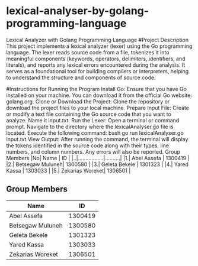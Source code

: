 # lexical-analyser-by-golang-programming-language
Lexical Analyzer with Golang Programming Language
#Project Description
This project implements a lexical analyzer (lexer) using the Go programming language. The lexer reads source code from a file, tokenizes it into meaningful components (keywords, operators, delimiters, identifiers, and literals), and reports any lexical errors encountered during the analysis. It serves as a foundational tool for building compilers or interpreters, helping to understand the structure and components of source code.

#Instructions for Running the Program
Install Go: Ensure that you have Go installed on your machine. You can download it from the official Go website: golang.org.
Clone or Download the Project: Clone the repository or download the project files to your local machine.
Prepare Input File: Create or modify a text file containing the Go source code that you want to analyze. Name it input.txt.
Run the Lexer:
Open a terminal or command prompt.
Navigate to the directory where the lexicalAnalyser.go file is located.
Execute the following command:
bash
go run lexicalAnalyser.go input.txt
View Output: After running the command, the terminal will display the tokens identified in the source code along with their types, line numbers, and column numbers. Any errors will also be reported.
Group Members
|No| Name            | ID       |
|..|.................|..........|
|1.| Abel Assefa     |  1300419 |
|2.| Betsegaw Muluneh|  1300580 |
|3.| Geleta Bekele   |  1301323 |
|4.| Yared Kassa     |  1303033 |
|5.| Zekarias Woreket|  1306501 |

## Group Members

| Name           |  ID |
|----------------|------------|
| Abel Assefa  | 1300419    |
| Betsegaw Muluneh     | 1300580    |
| Geleta Bekele  | 1301323    |
| Yared Kassa   | 1303033    |
| Zekarias Woreket   | 1306501    |
